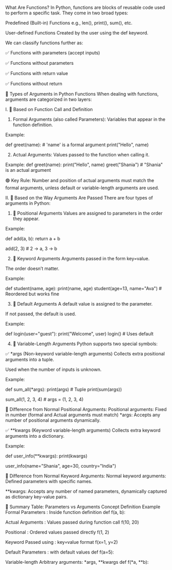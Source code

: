 
What Are Functions?
In Python, functions are blocks of reusable code used to perform a specific task. They come in two broad types:

Predefined (Built-in) Functions
e.g., len(), print(), sum(), etc.

User-defined Functions
Created by the user using the def keyword.

We can classify functions further as:

✅ Functions with parameters (accept inputs)

✅ Functions without parameters

✅ Functions with return value

✅ Functions without return 

🎯 Types of Arguments in Python Functions
When dealing with functions, arguments are categorized in two layers:

I. 📘 Based on Function Call and Definition

1. Formal Arguments (also called Parameters):
Variables that appear in the function definition.

Example:

def greet(name):  # 'name' is a formal argument
    print("Hello", name)

2. Actual Arguments:
Values passed to the function when calling it.

Example:
def greet(name):
    print("Hello", name)
greet("Shania")  # "Shania" is an actual argument

🟢 Key Rule:
Number and position of actual arguments must match the formal arguments, unless default or variable-length arguments are used.

II. 📙 Based on the Way Arguments Are Passed
There are four types of arguments in Python:

1. 🔹 Positional Arguments
Values are assigned to parameters in the order they appear.

Example:

def add(a, b):
    return a + b

add(2, 3)  # 2 → a, 3 → b

2. 🔹 Keyword Arguments
Arguments passed in the form key=value.

The order doesn’t matter.

Example:

def student(name, age):
    print(name, age)
student(age=13, name="Ava")  # Reordered but works fine

3. 🔹 Default Arguments
A default value is assigned to the parameter.

If not passed, the default is used.

Example:

def login(user="guest"):
    print("Welcome", user)
login()        # Uses default

4. 🔹 Variable-Length Arguments
Python supports two special symbols:

✅ *args (Non-keyword variable-length arguments)
Collects extra positional arguments into a tuple.

Used when the number of inputs is unknown.

Example:

def sum_all(*args):
    print(args)           # Tuple
    print(sum(args))

sum_all(1, 2, 3, 4)       # args = (1, 2, 3, 4)

🔄 Difference from Normal Positional Arguments:
Positional arguments: Fixed in number (formal and Actual arguments must match)
*args: Accepts any number of positional arguments dynamically.

✅ **kwargs (Keyword variable-length arguments)
Collects extra keyword arguments into a dictionary.

Example:

def user_info(**kwargs):
    print(kwargs)

user_info(name="Shania", age=30, country="India")

🔄 Difference from Normal Keyword Arguments:
Normal keyword arguments: Defined parameters with specific names.

**kwargs: Accepts any number of named parameters, dynamically captured as dictionary key-value pairs.
    
🧩 Summary Table: Parameters vs Arguments
Concept	                      Definition	                           Example
Formal Parameters    :	      Inside function definition	           def f(a, b):

Actual Arguments     :	      Values passed during function call	   f(10, 20)

Positional	         :        Ordered values passed directly	       f(1, 2)

Keyword	Passed using :        key=value format	                       f(x=1, y=2)

Default	Parameters   :        with default values	                   def f(a=5):

Variable-length	Arbitrary arguments: *args, **kwargs	               def f(*a, **b):






